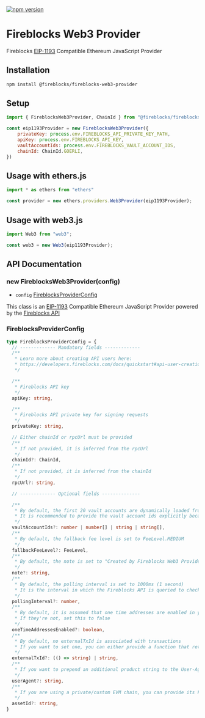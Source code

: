 [![npm version](https://badge.fury.io/js/@fireblocks%2Ffireblocks-web3-provider.svg)](https://badge.fury.io/js/@fireblocks%2Ffireblocks-web3-provider)

# Fireblocks Web3 Provider

Fireblocks [EIP-1193](https://eips.ethereum.org/EIPS/eip-1193) Compatible Ethereum JavaScript Provider

## Installation
```bash
npm install @fireblocks/fireblocks-web3-provider
```

## Setup
```js
import { FireblocksWeb3Provider, ChainId } from "@fireblocks/fireblocks-web3-provider";

const eip1193Provider = new FireblocksWeb3Provider({
    privateKey: process.env.FIREBLOCKS_API_PRIVATE_KEY_PATH,
    apiKey: process.env.FIREBLOCKS_API_KEY,
    vaultAccountIds: process.env.FIREBLOCKS_VAULT_ACCOUNT_IDS,
    chainId: ChainId.GOERLI,
})
```

## Usage with ethers.js
```js
import * as ethers from "ethers"

const provider = new ethers.providers.Web3Provider(eip1193Provider);
```

## Usage with web3.js
```js
import Web3 from "web3";

const web3 = new Web3(eip1193Provider);
```

## API Documentation

### new FireblocksWeb3Provider(config)

- `config` [FireblocksProviderConfig](#FireblocksProviderConfig)

This class is an [EIP-1193](https://eips.ethereum.org/EIPS/eip-1193) Compatible Ethereum JavaScript Provider powered by the [Fireblocks API](https://docs.fireblocks.com/api/)

### FireblocksProviderConfig

```ts
type FireblocksProviderConfig = {
  // ------------- Mandatory fields -------------
  /** 
   * Learn more about creating API users here: 
   * https://developers.fireblocks.com/docs/quickstart#api-user-creation
   */

  /** 
   * Fireblocks API key
   */
  apiKey: string,

  /** 
   * Fireblocks API private key for signing requests
   */
  privateKey: string,

  // Either chainId or rpcUrl must be provided
  /** 
   * If not provided, it is inferred from the rpcUrl 
   */
  chainId?: ChainId,
  /** 
   * If not provided, it is inferred from the chainId 
   */
  rpcUrl?: string,

  // ------------- Optional fields --------------

  /** 
   * By default, the first 20 vault accounts are dynamically loaded from the Fireblocks API
   * It is recommended to provide the vault account ids explicitly because it helps avoid unnecessary API calls
   */
  vaultAccountIds?: number | number[] | string | string[],
  /**
   * By default, the fallback fee level is set to FeeLevel.MEDIUM
   */
  fallbackFeeLevel?: FeeLevel,
  /**
   * By default, the note is set to "Created by Fireblocks Web3 Provider"
   */
  note?: string,
  /**
   * By default, the polling interval is set to 1000ms (1 second)
   * It is the interval in which the Fireblocks API is queried to check the status of transactions
   */
  pollingInterval?: number,
  /**
   * By default, it is assumed that one time addresses are enabled in your workspace
   * If they're not, set this to false
   */
  oneTimeAddressesEnabled?: boolean,
  /**
   * By default, no externalTxId is associated with transactions
   * If you want to set one, you can either provide a function that returns a string, or provide a string directly
   */
  externalTxId?: (() => string) | string,
  /**
   * If you want to prepend an additional product string to the User-Agent header, you can provide it here
   */
  userAgent?: string,
  /**
   * If you are using a private/custom EVM chain, you can provide its Fireblocks assetId here
   */
  assetId?: string,
}
```
